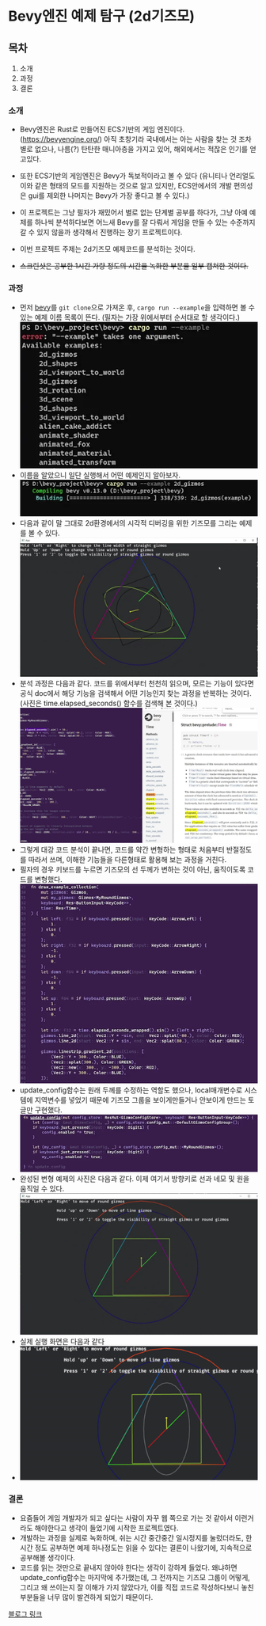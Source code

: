 # Bevy엔진 예제 탐구 (2d기즈모)

## 목차
1. 소개
2. 과정
3. 결론

### 소개

- Bevy엔진은 Rust로 만들어진 ECS기반의 게임 엔진이다. (https://bevyengine.org/)
아직 초창기라 국내에서는 아는 사람을 찾는 것 조차 별로 없으나, 나름(?) 탄탄한 매니아층을 가지고 있어, 해외에서는 적잖은 인기를 얻고있다.

- 또한 ECS기반의 게임엔진은 Bevy가 독보적이라고 볼 수 있다 (유니티나 언리얼도 이와 같은 형태의 모드를 지원하는 것으로 알고 있지만, ECS안에서의 개발 편의성은 gui를 제외한 나머지는 Bevy가 가장 좋다고 볼 수 있다.)

- 이 프로젝트는 그냥 필자가 재밌어서 별로 없는 단계별 공부를 하다가, 그냥 아예 예제를 하나씩 분석하다보면 어느새 Bevy를 잘 다뤄서 게임을 만들 수 있는 수준까지 갈 수 있지 않을까 생각해서 진행하는 장기 프로젝트이다. 
- 이번 프로젝트 주제는 2d기즈모 예제코드를 분석하는 것이다.
- ~~스크린샷은 공부한 1시간 가량 정도의 시간을 녹화한 부분을 일부 캡쳐한 것이다.~~

### 과정

- 먼저 [bevy](https://github.com/bevyengine/bevy)를 ``` git clone ```으로 가져온 후, ``` cargo run --example ```을 입력하면 볼 수 있는 예제 이름 목록이 뜬다. (필자는 가장 위에서부터 순서대로 할 생각이다.)
![자료화면](https://raw.githubusercontent.com/dolto/port_folio_imgs/master/icon/projectsite/Study_Bevy_2d_gizmos/1.webp)
- 이름을 알았으니 일단 실행해서 어떤 예제인지 알아보자.
![자료화면](https://raw.githubusercontent.com/dolto/port_folio_imgs/master/icon/projectsite/Study_Bevy_2d_gizmos/2.webp)
- 다음과 같이 말 그대로 2d환경에서의 시각적 디버깅을 위한 기즈모를 그리는 예제를 볼 수 있다.
![자료화면](https://raw.githubusercontent.com/dolto/port_folio_imgs/master/icon/projectsite/Study_Bevy_2d_gizmos/3.webp)
- 분석 과정은 다음과 같다. 코드를 위에서부터 천천히 읽으며, 모르는 기능이 있다면 공식 doc에서 해당 기능을 검색해서 어떤 기능인지 찾는 과정을 반복하는 것이다. (사진은 time.elapsed_seconds() 함수를 검색해 본 것이다.)
![자료화면](https://raw.githubusercontent.com/dolto/port_folio_imgs/master/icon/projectsite/Study_Bevy_2d_gizmos/4.webp)
- 그렇게 대강 코드 분석이 끝나면, 코드를 약간 변형하는 형태로 처음부터 반절정도를 따라서 쓰며, 이해한 기능들을 다른형태로 활용해 보는 과정을 거친다.
- 필자의 경우 키보드를 누르면 기즈모의 선 두께가 변하는 것이 아닌, 움직이도록 코드를 변형했다.
![자료화면](https://raw.githubusercontent.com/dolto/port_folio_imgs/master/icon/projectsite/Study_Bevy_2d_gizmos/5.webp)
- update_config함수는 원래 두께를 수정하는 역할도 했으나, local매개변수로 시스템에 지역변수를 넣었기 때문에 기즈모 그룹을 보이게만들거나 안보이게 만드는 토글만 구현했다.
![자료화면](https://raw.githubusercontent.com/dolto/port_folio_imgs/master/icon/projectsite/Study_Bevy_2d_gizmos/6.webp)
- 완성된 변형 예제의 사진은 다음과 같다. 이제 여기서 방향키로 선과 네모 및 원을 움직일 수 있다.
![자료화면](https://raw.githubusercontent.com/dolto/port_folio_imgs/master/icon/projectsite/Study_Bevy_2d_gizmos/7.webp)
- 실제 실행 화면은 다음과 같다
- ![자료화면](https://raw.githubusercontent.com/dolto/port_folio_imgs/master/icon/projectsite/Study_Bevy_2d_gizmos/8.gif)

### 결론
- 요즘들어 게임 개발자가 되고 싶다는 사람이 자꾸 웹 쪽으로 가는 것 같아서 이런거라도 해야한다고 생각이 들었기에 시작한 프로젝트였다.
- 개발하는 과정을 실제로 녹화하며, 쉬는 시간 중간중간 일시정지를 눌렀더라도, 한시간 정도 공부하면 예제 하나정도는 읽을 수 있다는 결론이 나왔기에, 지속적으로 공부해볼 생각이다.
- 코드를 읽는 것만으로 끝내지 않아야 한다는 생각이 강하게 들었다. 왜냐하면 update_config함수는 마지막에 추가했는데, 그 전까지는 기즈모 그룹이 어떻게, 그리고 왜 쓰이는지 잘 이해가 가지 않았다가, 이를 직접 코드로 작성하다보니 놓친 부분들을 너무 많이 발견하게 되었기 때문이다.

[블로그 링크](https://portfolio-user-6e57lkist-doltos-projects.vercel.app/project?is_blog=true&langs_slecets=[]&skills_slects=[]&project_id=65d48a6e59d81604cf34bd33)
